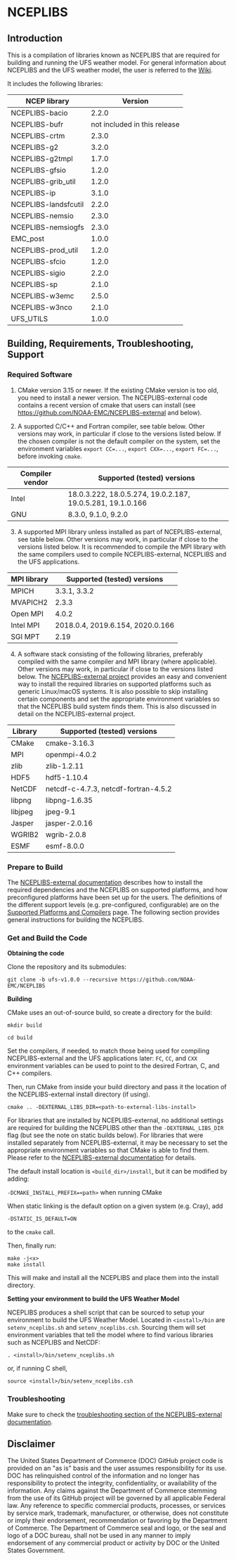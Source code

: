 # NCEPLIBS

## Introduction

This is a compilation of libraries known as NCEPLIBS that are required for building and running the UFS weather model. For general information about NCEPLIBS and the UFS weather model, the user is referred to the [Wiki](https://github.com/NOAA-EMC/NCEPLIBS/wiki).

It includes the following libraries:

| NCEP library         | Version                                               |
|----------------------|-------------------------------------------------------|
| NCEPLIBS-bacio       | 2.2.0                                                 |
| NCEPLIBS-bufr        | not included in this release                          |
| NCEPLIBS-crtm        | 2.3.0                                                 |
| NCEPLIBS-g2          | 3.2.0                                                 |
| NCEPLIBS-g2tmpl      | 1.7.0                                                 |
| NCEPLIBS-gfsio       | 1.2.0                                                 |
| NCEPLIBS-grib_util   | 1.2.0                                                 |
| NCEPLIBS-ip          | 3.1.0                                                 |
| NCEPLIBS-landsfcutil | 2.2.0                                                 |
| NCEPLIBS-nemsio      | 2.3.0                                                 |
| NCEPLIBS-nemsiogfs   | 2.3.0                                                 |
| EMC_post             | 1.0.0                                                 |
| NCEPLIBS-prod_util   | 1.2.0                                                 |
| NCEPLIBS-sfcio       | 1.2.0                                                 |
| NCEPLIBS-sigio       | 2.2.0                                                 |
| NCEPLIBS-sp          | 2.1.0                                                 |
| NCEPLIBS-w3emc       | 2.5.0                                                 |
| NCEPLIBS-w3nco       | 2.1.0                                                 |
| UFS_UTILS            | 1.0.0                                                 |

## Building, Requirements, Troubleshooting, Support

### Required Software 

1. CMake version 3.15 or newer. If the existing CMake version is too old, you need to install a newer version. The NCEPLIBS-external code contains a recent version of cmake that users can install (see https://github.com/NOAA-EMC/NCEPLIBS-external and below).

2. A supported C/C++ and Fortran compiler, see table below. Other versions may work, in particular if close to the versions listed below. If the chosen compiler is not the default compiler on the system, set the environment variables `export CC=...`, `export CXX=...`, `export FC=...`, before invoking `cmake`.

| Compiler vendor | Supported (tested) versions                                |
|-----------------|------------------------------------------------------------|
| Intel           | 18.0.3.222, 18.0.5.274, 19.0.2.187, 19.0.5.281, 19.1.0.166 |
| GNU             | 8.3.0, 9.1.0, 9.2.0                                        |

3. A supported MPI library unless installed as part of NCEPLIBS-external, see table below. Other versions may work, in particular if close to the versions listed below. It is recommended to compile the MPI library with the same compilers used to compile NCEPLIBS-external, NCEPLIBS and the UFS applications.

| MPI library     | Supported (tested) versions                                |
|-----------------|------------------------------------------------------------|
| MPICH           | 3.3.1, 3.3.2                                               |
| MVAPICH2        | 2.3.3                                                      |
| Open MPI        | 4.0.2                                                      |
| Intel MPI       | 2018.0.4, 2019.6.154, 2020.0.166                           |
| SGI MPT         | 2.19                                                       |

4. A software stack consisting of the following libraries, preferably compiled with the same compiler and MPI library (where applicable). Other versions may work, in particular if close to the versions listed below. The [NCEPLIBS-external project](https://github.com/NOAA-EMC/NCEPLIBS-external) provides an easy and convenient way to install the required libraries on supported platforms such as generic Linux/macOS systems. It is also possible to skip installing certain components and set the appropriate environment variables so that the NCEPLIBS build system finds them. This is also discussed in detail on the NCEPLIBS-external project.

| Library         | Supported (tested) versions                                |
|-----------------|------------------------------------------------------------|
| CMake           | cmake-3.16.3                                               |
| MPI             | openmpi-4.0.2                                              |
| zlib            | zlib-1.2.11                                                |
| HDF5            | hdf5-1.10.4                                                |
| NetCDF          | netcdf-c-4.7.3, netcdf-fortran-4.5.2                       |
| libpng          | libpng-1.6.35                                              |
| libjpeg         | jpeg-9.1                                                   |
| Jasper          | jasper-2.0.16                                              |
| WGRIB2          | wgrib-2.0.8                                                |
| ESMF            | esmf-8.0.0                                                 |

### Prepare to Build 

The [NCEPLIBS-external documentation](https://github.com/NOAA-EMC/NCEPLIBS-external) describes how to install the required dependencies and the NCEPLIBS on supported platforms, and how preconfigured platforms have been set up for the users. The definitions of the different support levels (e.g. pre-configured, configurable) are on the [Supported Platforms and Compilers](https://github.com/ufs-community/ufs/wiki/Supported-Platforms-and-Compilers) page. The following section provides general instructions for building the NCEPLIBS.

### Get and Build the Code

**Obtaining the code**

Clone the repository and its submodules:

`git clone -b ufs-v1.0.0 --recursive https://github.com/NOAA-EMC/NCEPLIBS`

**Building**

CMake uses an out-of-source build, so create a directory for the build:

`mkdir build`

`cd build`

Set the compilers, if needed, to match those being used for compiling NCEPLIBS-external and the UFS applications later: `FC`, `CC`, and `CXX` environment variables can be used to point to the desired Fortran, C, and C++ compilers.

Then, run CMake from inside your build directory and pass it the location of the NCEPLIBS-external install directory (if using).

`cmake .. -DEXTERNAL_LIBS_DIR=<path-to-external-libs-install>`

For libraries that are installed by NCEPLIBS-external, no additional settings are required for building the NCEPLIBS other than the `-DEXTERNAL_LIBS_DIR` flag (but see the note on static builds below). For libraries that were installed separately from NCEPLIBS-external, it may be necessary to set the appropriate environment variables so that CMake is able to find them. Please refer to the [NCEPLIBS-external documentation](https://github.com/NOAA-EMC/NCEPLIBS-external) for details.

The default install location is `<build_dir>/install`, but it can be modified by adding:

`-DCMAKE_INSTALL_PREFIX=<path>` when running CMake

When static linking is the default option on a given system (e.g. Cray), add
```
-DSTATIC_IS_DEFAULT=ON
```
to the `cmake` call.

Then, finally run:

```
make -j<x>
make install
```

This will make and install all the NCEPLIBS and place them into the install directory.

**Setting your environment to build the UFS Weather Model**

NCEPLIBS produces a shell script that can be sourced to setup your environment to build the UFS Weather Model. Located in `<install>/bin` are `setenv_nceplibs.sh` and `setenv_nceplibs.csh`. Sourcing them will set environment variables that tell the model where to find various libraries such as NCEPLIBS and NetCDF:

`. <install>/bin/setenv_nceplibs.sh`

or, if running C shell,

`source <install>/bin/setenv_nceplibs.csh`

### Troubleshooting

Make sure to check the [troubleshooting section of the NCEPLIBS-external documentation](https://github.com/NOAA-EMC/NCEPLIBS-external).

## Disclaimer

The United States Department of Commerce (DOC) GitHub project code is provided on an "as is" basis and the user assumes responsibility for its use. DOC has relinquished control of the information and no longer has responsibility to protect the integrity, confidentiality, or availability of the information. Any claims against the Department of Commerce stemming from the use of its GitHub project will be governed by all applicable Federal law. Any reference to specific commercial products, processes, or services by service mark, trademark, manufacturer, or otherwise, does not constitute or imply their endorsement, recommendation or favoring by the Department of Commerce. The Department of Commerce seal and logo, or the seal and logo of a DOC bureau, shall not be used in any manner to imply endorsement of any commercial product or activity by DOC or the United States Government.
